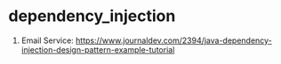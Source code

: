 # dependency_injection
1. Email Service: https://www.journaldev.com/2394/java-dependency-injection-design-pattern-example-tutorial
